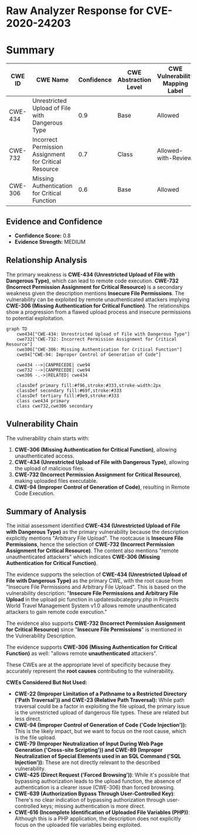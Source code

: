# Raw Analyzer Response for CVE-2020-24203

# Summary
| CWE ID | CWE Name | Confidence | CWE Abstraction Level | CWE Vulnerability Mapping Label | CWE-Vulnerability Mapping Notes |
|---|---|---|---|---|---|
| CWE-434 | Unrestricted Upload of File with Dangerous Type | 0.9 | Base | Allowed | Primary CWE |
| CWE-732 | Incorrect Permission Assignment for Critical Resource | 0.7 | Class | Allowed-with-Review | Secondary CWE |
| CWE-306 | Missing Authentication for Critical Function | 0.6 | Base | Allowed | Secondary CWE |

## Evidence and Confidence

*   **Confidence Score:** 0.8
*   **Evidence Strength:** MEDIUM

## Relationship Analysis
The primary weakness is **CWE-434 (Unrestricted Upload of File with Dangerous Type)**, which can lead to remote code execution. **CWE-732 (Incorrect Permission Assignment for Critical Resource)** is a secondary weakness given the description mentions **Insecure File Permissions**. The vulnerability can be exploited by remote unauthenticated attackers implying **CWE-306 (Missing Authentication for Critical Function)**. The relationships show a progression from a flawed upload process and insecure permissions to potential exploitation.

```mermaid
graph TD
    cwe434["CWE-434: Unrestricted Upload of File with Dangerous Type"]
    cwe732["CWE-732: Incorrect Permission Assignment for Critical Resource"]
    cwe306["CWE-306: Missing Authentication for Critical Function"]
    cwe94["CWE-94: Improper Control of Generation of Code"]

    cwe434 -->|CANPRECEDE| cwe94
    cwe732 -->|CANPRECEDE| cwe94
    cwe306 -.->|RELATED| cwe434
    
    classDef primary fill:#f96,stroke:#333,stroke-width:2px
    classDef secondary fill:#69f,stroke:#333
    classDef tertiary fill:#9e9,stroke:#333
    class cwe434 primary
    class cwe732,cwe306 secondary
```

## Vulnerability Chain
The vulnerability chain starts with:
1.  **CWE-306 (Missing Authentication for Critical Function)**, allowing unauthenticated access.
2.  **CWE-434 (Unrestricted Upload of File with Dangerous Type)**, allowing the upload of malicious files.
3.  **CWE-732 (Incorrect Permission Assignment for Critical Resource)**, making uploaded files executable.
4.  **CWE-94 (Improper Control of Generation of Code)**, resulting in Remote Code Execution.

## Summary of Analysis
The initial assessment identified **CWE-434 (Unrestricted Upload of File with Dangerous Type)** as the primary vulnerability because the description explicitly mentions "Arbitrary File Upload". The rootcause is **Insecure File Permissions**, hence the selection of **CWE-732 (Incorrect Permission Assignment for Critical Resource)**. The content also mentions "remote unauthenticated attackers" which indicates **CWE-306 (Missing Authentication for Critical Function)**.

The evidence supports the selection of **CWE-434 (Unrestricted Upload of File with Dangerous Type)** as the primary CWE, with the root cause from "Insecure File Permissions and Arbitrary File Upload". This is based on the vulnerability description: "**Insecure File Permissions and Arbitrary File Upload** in the upload pic function in updatesubcategory.php in Projects World Travel Management System v1.0 allows remote unauthenticated attackers to gain remote code execution."

The evidence also supports **CWE-732 (Incorrect Permission Assignment for Critical Resource)** since "**Insecure File Permissions**" is mentioned in the Vulnerability Description.

The evidence supports **CWE-306 (Missing Authentication for Critical Function)** as well: "allows remote **unauthenticated** attackers".

These CWEs are at the appropriate level of specificity because they accurately represent the **root causes** contributing to the vulnerability.

**CWEs Considered But Not Used:**

*   **CWE-22 (Improper Limitation of a Pathname to a Restricted Directory ('Path Traversal')) and CWE-23 (Relative Path Traversal):** While path traversal could be a factor in exploiting the file upload, the primary issue is the unrestricted upload of dangerous file types. These are related but less direct.
*   **CWE-94 (Improper Control of Generation of Code ('Code Injection')):** This is the likely impact, but we want to focus on the root cause, which is the file upload.
*   **CWE-79 (Improper Neutralization of Input During Web Page Generation ('Cross-site Scripting')) and CWE-89 (Improper Neutralization of Special Elements used in an SQL Command ('SQL Injection')):** These are not directly relevant to the described vulnerability.
*   **CWE-425 (Direct Request ('Forced Browsing'))**: While it's possible that bypassing authorization leads to the upload function, the absence of authentication is a clearer issue (CWE-306) than forced browsing.
*   **CWE-639 (Authorization Bypass Through User-Controlled Key)**: There's no clear indication of bypassing authorization through user-controlled keys; missing authentication is more direct.
*   **CWE-616 (Incomplete Identification of Uploaded File Variables (PHP))**: Although this is a PHP application, the description does not explicitly focus on the uploaded file variables being exploited.